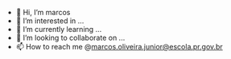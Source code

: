 - 👋 Hi, I’m marcos
- 👀 I’m interested in ...
- 🌱 I’m currently learning ...
- 💞️ I’m looking to collaborate on ...
- 📫 How to reach me @marcos.oliveira.junior@escola.pr.gov.br

